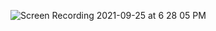 ![Screen Recording 2021-09-25 at 6 28 05 PM](https://user-images.githubusercontent.com/71908151/134790162-8823645c-9bd3-40bf-b54c-75b6508038c1.gif)
